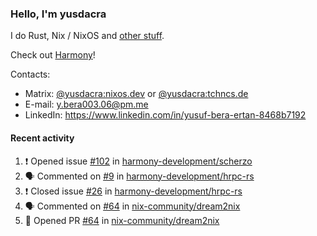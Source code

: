### Hello, I'm yusdacra

I do Rust, Nix / NixOS and [other stuff](https://yusdacra.gitlab.io/about).

Check out [Harmony](https://github.com/harmony-development)!

Contacts:
- Matrix: [@yusdacra:nixos.dev](https://matrix.to/#/@yusdacra:nixos.dev) or [@yusdacra:tchncs.de](https://matrix.to/#/@yusdacra:tchncs.de)
- E-mail: y.bera003.06@pm.me
- LinkedIn: https://www.linkedin.com/in/yusuf-bera-ertan-8468b7192

#### Recent activity

<!--START_SECTION:activity-->
1. ❗️ Opened issue [#102](https://github.com/harmony-development/scherzo/issues/102) in [harmony-development/scherzo](https://github.com/harmony-development/scherzo)
2. 🗣 Commented on [#9](https://github.com/harmony-development/hrpc-rs/issues/9) in [harmony-development/hrpc-rs](https://github.com/harmony-development/hrpc-rs)
3. ❗️ Closed issue [#26](https://github.com/harmony-development/hrpc-rs/issues/26) in [harmony-development/hrpc-rs](https://github.com/harmony-development/hrpc-rs)
4. 🗣 Commented on [#64](https://github.com/nix-community/dream2nix/issues/64) in [nix-community/dream2nix](https://github.com/nix-community/dream2nix)
5. 💪 Opened PR [#64](https://github.com/nix-community/dream2nix/pull/64) in [nix-community/dream2nix](https://github.com/nix-community/dream2nix)
<!--END_SECTION:activity-->
